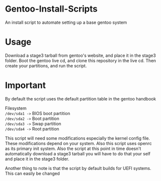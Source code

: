 # Gentoo-Install-Scripts
An install script to automate setting up a base gentoo system

# Usage
Download a stage3 tarball from gentoo's website, and place it in the stage3 folder. Boot the gentoo live cd, and clone this repository in the live cd. Then create your partitions, and run the script. 

# Important 
By default the script uses the default partition table in the gentoo handbook

Filesystem<br />
`/dev/sda1 ->` BIOS boot partition<br />
`/dev/sda2 ->` Boot partition<br />
`/dev/sda3 ->` Swap partition<br />
`/dev/sda4 ->` Root partition<br />
 
This script will need some modifications especially the kernel config file. These modifications depend on your system. Also this script uses openrc as its primary init system. Also the script at this point in time doesn't automatically download a stage3 tarball you will have to do that your self and place it in the stage3 folder.

Another thing to note is that the script by default builds for UEFI systems. This can easily be changed

